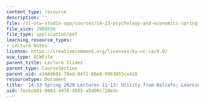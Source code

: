 ```yaml
---
content_type: resource
description: ''
file: /ol-ocw-studio-app/courses/14-13-psychology-and-economics-spring-2020/fecbcb01006349764885a5d06c728edc_MIT14_13S20_lecs11_13.pdf
file_size: 2095556
file_type: application/pdf
learning_resource_types:
- Lecture Notes
license: https://creativecommons.org/licenses/by-nc-sa/4.0/
ocw_type: OCWFile
parent_title: Lecture Slides
parent_type: CourseSection
parent_uid: e1460b91-78ed-04f1-60e8-9963055ce410
resourcetype: Document
title: '14.13 Spring 2020 Lectures 11-13: Utility from Beliefs; Learning'
uid: fecbcb01-0063-4976-4885-a5d06c728edc
---
```

